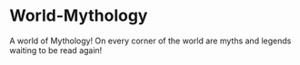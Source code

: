 # World-Mythology
A world of Mythology! On every corner of the world are myths and legends waiting to be read again!
